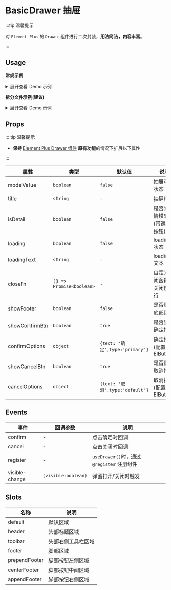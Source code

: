 # BasicDrawer 抽屉

:::tip 温馨提示

对 `Element Plus` 的 `Drawer` 组件进行二次封装，**用法简洁，内容丰富**。

:::

## Usage

**常规示例**

<details>
<summary>展开查看 Demo 示例</summary>

```vue
<template>
  <div>
    <el-button @click="handleOpen">打开Drawer</el-button>
    <BasicDrawer @register="register" title="Drawer Title" size="50%">
      <p>Drawer Info.</p>
      <el-button @click="closeDrawer">关闭 Drawer</el-button>
    </BasicDrawer>
  </div>
</template>

<script lang="ts">
import { defineComponent } from 'vue'
import { ElButton } from 'element-plus'

import { BasicDrawer, useDrawer } from '@/components/BasicDrawer'

export default defineComponent({
  components: { ElButton, BasicDrawer },
  setup() {
    const [register, { openDrawer, setDrawerProps, closeDrawer }] = useDrawer()

    function handleOpen() {
      openDrawer()
      setDrawerProps({ loading: true })
      setTimeout(() => {
        setDrawerProps({ loading: false })
      }, 2000)
    }

    return {
      register,
      handleOpen,
      closeDrawer
    }
  }
})
</script>
```

</details>

**拆分文件示例(建议)**

<details>
<summary>展开查看 Demo 示例</summary>

**某个页面使用**

```vue
<template>
  <div>
    <el-button type="primary" class="my-4" @click="handleOpen">打开Drawer</el-button>
    <Drawer @register="register" />
  </div>
</template>

<script lang="ts">
import { defineComponent } from 'vue'
import { ElButton } from 'element-plus'

import { useDrawer } from '@/components/BasicDrawer'

import Drawer from './Drawer.vue'

export default defineComponent({
  components: {
    ElButton,
    Drawer
  },
  setup() {
    const [register, { openDrawer }] = useDrawer()

    function handleOpen() {
      openDrawer(true, {
        data: 'content',
        info: 'Info'
      })
    }

    return {
      register,
      handleOpen
    }
  }
})
</script>
```

同级目录下创建 **Drawer.vue** 文件

```vue
<template>
  <BasicDrawer
    v-bind="$attrs"
    title="Modal Title"
    width="50%"
    ref="basicDrawer"
    showFooter
    @register="register"
    @confirm="handleConfirm"
  >
    <template #toolbar>
      <el-button>btn</el-button>
      <el-button>btn2</el-button>
    </template>
    <p class="p-20" v-for="index in 100" :key="index">超多的内容</p>
  </BasicDrawer>
</template>

<script lang="ts">
import { defineComponent } from 'vue'
import { ElButton } from 'element-plus'
import { BasicDrawer, useDrawerInner } from '@/components/BasicDrawer'
import { useMessage } from '@/hooks/web/useMessage'

export default defineComponent({
  components: { ElButton, BasicDrawer },
  setup() {
    const { createMessage } = useMessage()
    const [register, { changeConfirmLoading }] = useDrawerInner((data) => {
      createMessage.info('传递了内容==>' + JSON.stringify(data))
    })

    function handleConfirm() {
      changeConfirmLoading(true)
      setTimeout(() => {
        changeConfirmLoading(false)
        createMessage.success('点击了提交')
      }, 3e3)
    }

    return { register, handleConfirm }
  }
})
</script>
```

</details>

## Props

::: tip 温馨提示

- **保持** [Element Plus Drawer 组件](https://element-plus.org/zh-CN/component/drawer.html) **原有功能**的情况下扩展以下属性

:::

| 属性           | 类型                     | 默认值  | 说明                       |
| -------------- | ------------------------ | ------- | -------------------------- |
| modelValue     | `boolean`                | `false`       | 抽屉可见状态               |
| title          | `string`                 | -       | 抽屉标题                   |
| isDetail       | `boolean`                | `false` | 是否为详情模式(带返回按钮) |
| loading        | `boolean`                | `false` | loading 状态               |
| loadingText    | `string`                 | -       | loading 文本               |
| closeFn      | `() => Promise<boolean>` | -       | 自定义关闭函数，关闭前执行 |
| showFooter     | `boolean`                | `false`       | 是否显示底部区域           |
| showConfirmBtn | `boolean`                | `true`  | 是否显示确定按钮           |
| confirmOptions | `object`                 | `{text: '确定',type:'primary'}`       | 确定按钮(配置同 ElButton)  |
| showCancelBtn  | `boolean`                | `true`  | 是否显示取消按钮           |
| cancelOptions  | `object`                 | `{text: '取消',type:'default'}`       | 取消按钮(配置同 ElButton)  |


## Events

| 事件           | 回调参数            | 说明                                       |
| -------------- | ------------------- | ------------------------------------------ |
| confirm        | -                   | 点击确定时回调                             |
| cancel         | -                   | 点击关闭时回调                             |
| register       | -                   | `useDrawer()`时，通过 `@register` 注册组件 |
| visible-change | `(visible:boolean)` | 弹窗打开/关闭时触发                        |

## Slots

| 名称          | 说明                         |
| ------------- | ---------------------------- |
| default       | 默认区域                     |
| header         | 头部标题区域                 |
| toolbar         | 头部右侧工具栏区域                 |
| footer         | 脚部区域                 |
| prependFooter         | 脚部按钮左侧区域                 |
| centerFooter         | 脚部按钮中间区域                 |
| appendFooter         | 脚部按钮右侧区域                 |
